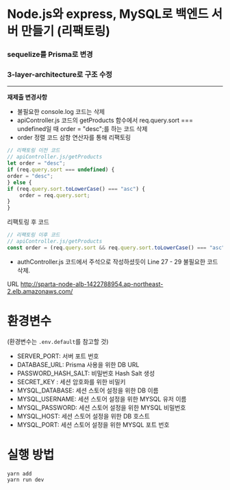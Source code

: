 # Node.js와 express, MySQL로 백엔드 서버 만들기 (리팩토링)

### sequelize를 Prisma로 변경

### 3-layer-architecture로 구조 수정

---

**재제출 변경사항**

- 불필요한 console.log 코드는 삭제
- apiController.js 코드의 getProducts 함수에서 req.query.sort === undefined일 때 order = "desc";를 하는 코드 삭제
- order 정렬 코드 삼항 연산자를 통해 리팩토링

```Javascript
// 리팩토링 이전 코드
// apiController.js/getProducts
let order = "desc";
if (req.query.sort === undefined) {
order = "desc";
} else {
if (req.query.sort.toLowerCase() === "asc") {
    order = req.query.sort;
}
}
```

리팩토링 후 코드

```Javascript
// 리팩토링 이후 코드
// apiController.js/getProducts
const order = (req.query.sort && req.query.sort.toLowerCase() === "asc") ? "asc": "desc";
```

- authController.js 코드에서 주석으로 작성하셨듯이 Line 27 - 29 불필요한 코드 삭제.

URL
http://sparta-node-alb-1422788954.ap-northeast-2.elb.amazonaws.com/

# 환경변수

(환경변수는 `.env.default`를 참고할 것)

- SERVER_PORT: 서버 포트 번호
- DATABASE_URL: Prisma 사용을 위한 DB URL
- PASSWORD_HASH_SALT: 비밀번호 Hash Salt 생성
- SECRET_KEY : 세션 암호화를 위한 비밀키
- MYSQL_DATABASE: 세션 스토어 설정을 위한 DB 이름
- MYSQL_USERNAME: 세션 스토어 설정을 위한 MYSQL 유저 이름
- MYSQL_PASSWORD: 세션 스토어 설정을 위한 MYSQL 비밀번호
- MYSQL_HOST: 세션 스토어 설정을 위한 DB 호스트
- MYSQL_PORT: 세션 스토어 설정을 위한 MYSQL 포트 번호

# 실행 방법

```
yarn add
yarn run dev
```
